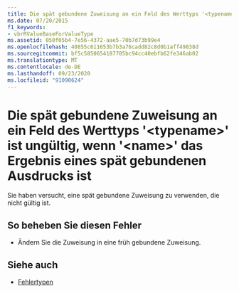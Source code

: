 ```yaml
---
title: Die spät gebundene Zuweisung an ein Feld des Werttyps '<typename>' ist ungültig, wenn '<name>' das Ergebnis eines spät gebundenen Ausdrucks ist
ms.date: 07/20/2015
f1_keywords:
- vbrRValueBaseForValueType
ms.assetid: 050f05b4-7e56-4372-aae5-70b7d73b99e4
ms.openlocfilehash: 40855c611653b7b3a76cadd82c8d0b1aff49838d
ms.sourcegitcommit: bf5c5850654187705bc94cc40ebfb62fe346ab02
ms.translationtype: MT
ms.contentlocale: de-DE
ms.lasthandoff: 09/23/2020
ms.locfileid: "91090624"
---
```

# <a name="late-bound-assignment-to-a-field-of-value-type-typename-is-not-valid-when-name-is-the-result-of-a-late-bound-expression"></a>Die spät gebundene Zuweisung an ein Feld des Werttyps '\<typename>' ist ungültig, wenn '\<name>' das Ergebnis eines spät gebundenen Ausdrucks ist

Sie haben versucht, eine spät gebundene Zuweisung zu verwenden, die nicht gültig ist.  
  
## <a name="to-correct-this-error"></a>So beheben Sie diesen Fehler  
  
- Ändern Sie die Zuweisung in eine früh gebundene Zuweisung.  
  
## <a name="see-also"></a>Siehe auch

- [Fehlertypen](../programming-guide/language-features/error-types.md)
